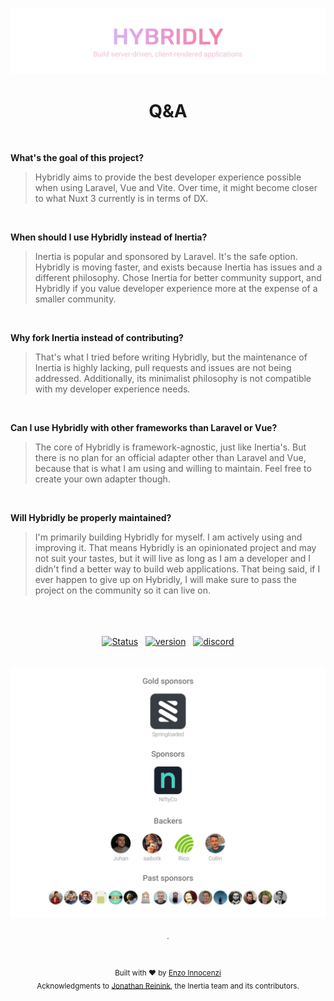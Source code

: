 <p align="center">
  <a href="https://hybridly.dev">
    <img src=".github/assets/banner.svg" />
  </a>
</p>

<h1 align="center">Q&A</h1>
<br />

**What's the goal of this project?**
> Hybridly aims to provide the best developer experience possible when using Laravel, Vue and Vite. Over time, it might become closer to what Nuxt 3 currently is in terms of DX.

&nbsp;

**When should I use Hybridly instead of Inertia?**
> Inertia is popular and sponsored by Laravel. It's the safe option. Hybridly is moving faster, and exists because Inertia has issues and a different philosophy. Chose Inertia for better community support, and Hybridly if you value developer experience more at the expense of a smaller community.

&nbsp;

**Why fork Inertia instead of contributing?**
> That's what I tried before writing Hybridly, but the maintenance of Inertia is highly lacking, pull requests and issues are not being addressed. Additionally, its minimalist philosophy is not compatible with my developer experience needs.

&nbsp;

**Can I use Hybridly with other frameworks than Laravel or Vue?**
> The core of Hybridly is framework-agnostic, just like Inertia's. But there is no plan for an official adapter other than Laravel and Vue, because that is what I am using and willing to maintain. Feel free to create your own adapter though.

&nbsp;

**Will Hybridly be properly maintained?**
> I'm primarily building Hybridly for myself. I am actively using and improving it. That means Hybridly is an opinionated project and may not suit your tastes, but it will live as long as I am a developer and I didn't find a better way to build web applications. That being said, if I ever happen to give up on Hybridly, I will make sure to pass the project on the community so it can live on.

<p align="center">
  <br />
  <br />
  <br />
  <a href="https://github.com/hybridly/hybridly/actions/workflows/tests.yml"><img alt="Status" src="https://github.com/hybridly/hybridly/actions/workflows/tests.yml/badge.svg"></a>
  <span>&nbsp;</span>
  <a href="https://github.com/hybridly/hybridly/releases"><img alt="version" src="https://img.shields.io/github/v/release/hybridly/hybridly?include_prereleases&label=version"></a>
  <span>&nbsp;</span>
  <a href="https://discord.gg/uZ8eC7kRFV"><img alt="discord" src="https://img.shields.io/discord/1032376983214116914"></a>
  <br />
  <br />
  <br />
  <a href="https://raw.githubusercontent.com/innocenzi/static/main/sponsorkit/sponsors.svg">
    <img src="https://raw.githubusercontent.com/innocenzi/static/main/sponsorkit/sponsors.svg"/>
  </a>
  <br />
  <br />
  <sub>·</sub>
  <br />
  <br />
  <br />
  <sub>
    Built with ❤︎ by <a href="https://twitter.com/enzoinnocenzi">Enzo Innocenzi</a>
    <br/>
    Acknowledgments to <a href="https://reinink.ca">Jonathan Reinink</a>, the Inertia team and its contributors.
  </sub>
</p>

